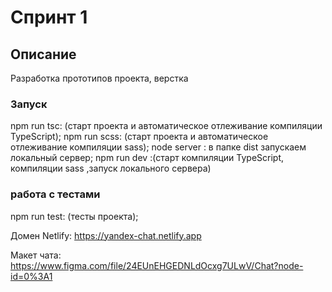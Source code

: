 # Спринт 1

## Описание

Разработка прототипов проекта, верстка

### Запуск 
npm run tsc: (старт проекта и автоматическое отлеживание компиляции TypeScript);
npm run scss: (старт проекта и автоматическое отлеживание компиляции sass);
node server : в папке dist запускаем локальный сервер;
npm run dev :(старт компиляции TypeScript, компиляции sass ,запуск локального сервера)

### работа с тестами
npm run test: (тесты проекта);

Домен Netlify: https://yandex-chat.netlify.app

Макет чата: https://www.figma.com/file/24EUnEHGEDNLdOcxg7ULwV/Chat?node-id=0%3A1
